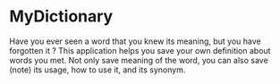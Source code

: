 # MyDictionary
Have you ever seen a word that you knew its meaning, but you have forgotten it ?
This application helps you save your own definition about words you met.
Not only save meaning of the word, you can also save (note) its usage, how to use it, and its synonym.
